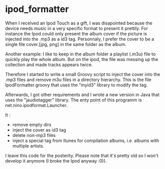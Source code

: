 # ipod_formatter

When I received an Ipod Touch as a gift, I was disapointed because the device needs music in a very specific format to present it prettily.
For instance the Ipod could only present the album cover if the picture is injected into the .mp3 as a id3 tag.
Personnaly, I prefer the cover to be a single file cover.[jpg, png] in the same folder as the album.

Another example: I like to keep in the album folder a playlist (.m3u) file to quickly play the whole album.
But on the ipod, the file was messing up the collection and made tracks appears twice.


Therefore I started to write a small Groovy script to inject the cover into the .mp3 files and remove m3u files in a directory hierarchy. This is the file IpodFormatter.groovy that uses the "myid3" library to modify the tag.

Afterwards, I got other requirements and I wrote a new version in Java that uses the "jaudiotagger" library. The enty point of this programm is net.nino.ipodformat.Launcher.

It :
- remove empty dirs
- inject the cover as id3 tag
- delete non-mp3 files
- inject a special tag from Itunes for compilation albums, i.e. albums with multiple artists.

I leave this code for the posterity.
Please note that it's pretty old so I won't develop it anymore (I broke the Ipod anyway :0)).

